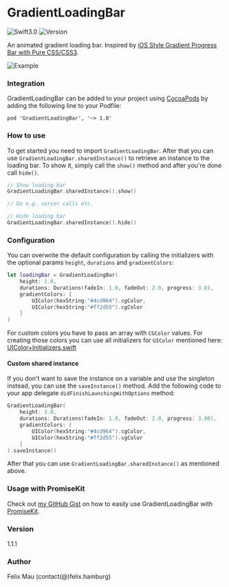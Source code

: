 GradientLoadingBar
====================

![Swift3.0](https://img.shields.io/badge/Swift-3.0-green.svg?style=flat) ![Version](https://img.shields.io/cocoapods/v/GradientLoadingBar.svg)

An animated gradient loading bar.
Inspired by [iOS Style Gradient Progress Bar with Pure CSS/CSS3](http://www.cssscript.com/ios-style-gradient-progress-bar-with-pure-css-css3/).

![Example](http://felix.hamburg/files/github/gradient-loading-bar/screen.gif)

### Integration
GradientLoadingBar can be added to your project using [CocoaPods](https://cocoapods.org/) by adding the following line to your Podfile:
```
pod 'GradientLoadingBar', '~> 1.0'
```
### How to use
To get started you need to import `GradientLoadingBar`. After that you can use `GradientLoadingBar.sharedInstance()` to retrieve an instance to the loading bar. To show it, simply call the `show()` method and after you're done call `hide()`.
```swift
// Show loading bar
GradientLoadingBar.sharedInstance().show()

// Do e.g. server calls etc.

// Hide loading bar
GradientLoadingBar.sharedInstance().hide()
```

### Configuration
You can overwrite the default configuration by calling the initializers with the optional params `height`, `durations` and `gradientColors`:
```swift
let loadingBar = GradientLoadingBar(
    height: 1.0,
    durations: Durations(fadeIn: 1.0, fadeOut: 2.0, progress: 3.0),
    gradientColors: [
        UIColor(hexString:"#4cd964").cgColor,
        UIColor(hexString:"#ff2d55").cgColor
    ]
)
```
For custom colors you have to pass an array with `CGColor` values. For creating those colors you can use all initializers for `UIColor`  mentioned here: [UIColor+Initializers.swift](https://gist.github.com/fxm90/1350d27abf92af3be59aaa9eb72c9310)

#### Custom shared instance
If you don't want to save the instance on a variable and use the singleton instead, you can use the `saveInstance()` method. Add the following code to your app delegate `didFinishLaunchingWithOptions` method:
```swift
GradientLoadingBar(
    height: 3.0,
    durations: Durations(fadeIn: 1.0, fadeOut: 2.0, progress: 3.00),
    gradientColors: [
        UIColor(hexString:"#4cd964").cgColor,
        UIColor(hexString:"#ff2d55").cgColor
    ]
).saveInstance()
```

After that you can use `GradientLoadingBar.sharedInstance()` as mentioned above.

### Usage with PromiseKit
Check out [my GitHub Gist](https://gist.github.com/fxm90/698554e8335f34e0c6ab95194a4678fb) on how to easily use GradientLoadingBar with [PromiseKit](http://promisekit.org/).

### Version
1.1.1

### Author
Felix Mau (contact(@)felix.hamburg)
